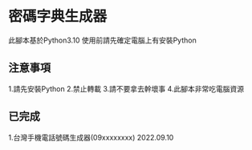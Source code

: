 # 密碼字典生成器
此腳本基於Python3.10 使用前請先確定電腦上有安裝Python

## 注意事項
1.請先安裝Python
2.禁止轉載
3.請不要拿去幹壞事
4.此腳本非常吃電腦資源

## 已完成
1.台灣手機電話號碼生成器(09xxxxxxxx) 2022.09.10
